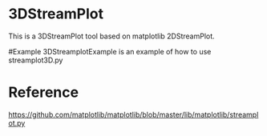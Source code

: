 # 3DStreamPlot
This is a 3DStreamPlot tool based on matplotlib 2DStreamPlot.

#Example
3DStreamplotExample is an example of how to use streamplot3D.py

# Reference
https://github.com/matplotlib/matplotlib/blob/master/lib/matplotlib/streamplot.py
